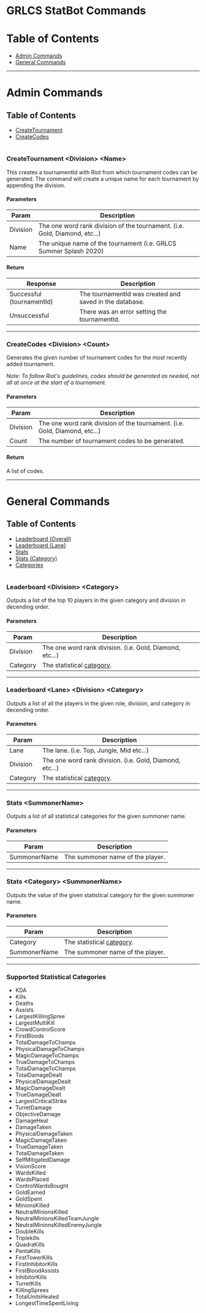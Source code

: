 # __GRLCS StatBot Commands__

# Table of Contents

- [Admin Commands](#admin-commands)
- [General Commands](#general-commands)

---

# Admin Commands

## Table of Contents

- [CreateTournament](#CreateTournament-<Division\>-<Name\>)
- [CreateCodes](#CreateCodes-<Division\>-<Count\>)

#

### CreateTournament <Division\> <Name\>

This creates a tournamentId with Riot from which tournament codes can be generated. The command will create a unique name for each tournament by appending the division.

#### Parameters

| Param    | Description                                                                |
| -------- | -------------------------------------------------------------------------- |
| Division | The one word rank division of the tournament. (i.e. Gold, Diamond, etc...) |
| Name     | The unique name of the tournament (i.e. GRLCS Summer Splash 2020)          |

#### Return

| Response                  | Description                                             |
| ------------------------- | ------------------------------------------------------- |
| Successful (tournamentId) | The tournamentId was created and saved in the database. |
| Unsuccessful              | There was an error setting the tournamentId.            |

---

### CreateCodes <Division\> <Count\>

Generates the given number of tournament codes for the most recently added tournament. 

*Note: To follow Riot's guidelines, codes should be generated as needed, not all at once at the start of a tournament.*

#### Parameters

| Param    | Description                                                                |
| -------- | -------------------------------------------------------------------------- |
| Division | The one word rank division of the tournament. (i.e. Gold, Diamond, etc...) |
| Count    | The number of tournament codes to be generated.                            |

#### Return

A list of codes.

---

# General Commands

## Table of Contents

- [Leaderboard (Overall)](#Leaderboard-<Division\>-<Category\>)
- [Leaderboard (Lane)](#Leaderboard-<Lane\>-<Division\>-<Category\>)
- [Stats](#Stats-<SummonerName\>)
- [Stats (Category)](#Stats-<Category\>-<SummonerName\>)
- [Categories](#Supported-Statistical-Categories)

#

### Leaderboard <Division\> <Category\>

Outputs a list of the top 10 players in the given category and division in decending order.

#### Parameters

| Param    | Description                                                    |
| -------- | -------------------------------------------------------------- |
| Division | The one word rank division. (i.e. Gold, Diamond, etc...)       |
| Category | The statistical [category](#Supported-Statistical-Categories). |

---

### Leaderboard <Lane\> <Division\> <Category\>

Outputs a list of all the players in the given role, division, and category in decending order.

#### Parameters

| Param    | Description                                                    |
| -------- | -------------------------------------------------------------- |
| Lane     | The lane. (i.e. Top, Jungle, Mid etc...)                       |
| Division | The one word rank division. (i.e. Gold, Diamond, etc...)       |
| Category | The statistical [category](#Supported-Statistical-Categories). |

---

### Stats <SummonerName\>

Outputs a list of all statistical categories for the given summoner name.

#### Parameters

| Param        | Description                      |
| ------------ | -------------------------------- |
| SummonerName | The summoner name of the player. |

---

### Stats <Category\> <SummonerName\>

Outputs the value of the given statistical category for the given summoner name.

#### Parameters

| Param        | Description                                                    |
| ------------ | -------------------------------------------------------------- |
| Category     | The statistical [category](#Supported-Statistical-Categories). |
| SummonerName | The summoner name of the player.                               |

---

### Supported Statistical Categories

- KDA 
- Kills 
- Deaths  
- Assists  
- LargestKillingSpree 
- LargestMultiKill 
- CrowdControlScore 
- FirstBloods 
- TotalDamageToChamps 
- PhysicalDamageToChamps 
- MagicDamageToChamps 
- TrueDamageToChamps 
- TotalDamageToChamps 
- TotalDamageDealt 
- PhysicalDamageDealt 
- MagicDamageDealt 
- TrueDamageDealt 
- LargestCriticalStrike 
- TurretDamage 
- ObjectiveDamage 
- DamageHeal 
- DamageTaken 
- PhysicalDamageTaken 
- MagicDamageTaken 
- TrueDamageTaken 
- TotalDamageTaken 
- SelfMitigatedDamage 
- VisionScore 
- WardsKilled 
- WardsPlaced 
- ControlWardsBought 
- GoldEarned 
- GoldSpent 
- MinionsKilled 
- NeutralMinionsKilled 
- NeutralMinionsKilledTeamJungle 
- NeutralMinionsKilledEnemyJungle 
- DoubleKills 
- Triplekills 
- QuadraKills 
- PentaKills 
- FirstTowerKills 
- FirstInhibitorKills 
- FirstBloodAssists 
- InhibitorKills 
- TurretKills 
- KillingSprees 
- TotalUnitsHealed 
- LongestTimeSpentLiving 